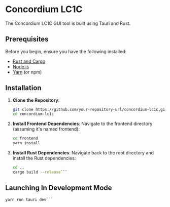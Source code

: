 # Concordium LC1C

The Concordium LC1C GUI tool is built using Tauri and Rust.

## Prerequisites

Before you begin, ensure you have the following installed:

- [Rust and Cargo](https://rustup.rs/)
- [Node.js](https://nodejs.org/)
- [Yarn](https://yarnpkg.com/) (or npm)

## Installation

1. **Clone the Repository**:

   ```bash
   git clone https://github.com/your-repository-url/concordium-lc1c.git
   cd concordium-lc1c
   ```

2. **Install Frontend Dependencies**:
Navigate to the frontend directory (assuming it's named frontend):
    ```bash
    cd frontend
    yarn install
    ````

3. **Install Rust Dependencies**:
Navigate back to the root directory and install the Rust dependencies:
    ```bash
    cd ..
    cargo build --release```

## Launching In Development Mode
```bash
yarn run tauri dev```
